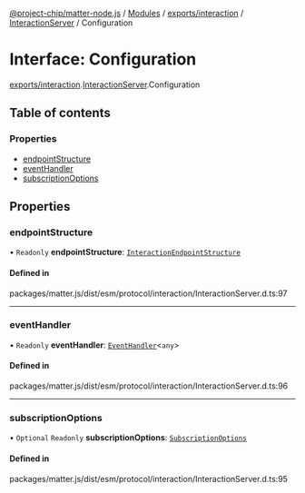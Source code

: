 [@project-chip/matter-node.js](../README.md) / [Modules](../modules.md) / [exports/interaction](../modules/exports_interaction.md) / [InteractionServer](../modules/exports_interaction.InteractionServer.md) / Configuration

# Interface: Configuration

[exports/interaction](../modules/exports_interaction.md).[InteractionServer](../modules/exports_interaction.InteractionServer.md).Configuration

## Table of contents

### Properties

- [endpointStructure](exports_interaction.InteractionServer.Configuration.md#endpointstructure)
- [eventHandler](exports_interaction.InteractionServer.Configuration.md#eventhandler)
- [subscriptionOptions](exports_interaction.InteractionServer.Configuration.md#subscriptionoptions)

## Properties

### endpointStructure

• `Readonly` **endpointStructure**: [`InteractionEndpointStructure`](../classes/exports_interaction.InteractionEndpointStructure.md)

#### Defined in

packages/matter.js/dist/esm/protocol/interaction/InteractionServer.d.ts:97

___

### eventHandler

• `Readonly` **eventHandler**: [`EventHandler`](../classes/exports_interaction.EventHandler.md)\<`any`\>

#### Defined in

packages/matter.js/dist/esm/protocol/interaction/InteractionServer.d.ts:96

___

### subscriptionOptions

• `Optional` `Readonly` **subscriptionOptions**: [`SubscriptionOptions`](exports_interaction._internal_.SubscriptionOptions-1.md)

#### Defined in

packages/matter.js/dist/esm/protocol/interaction/InteractionServer.d.ts:95
